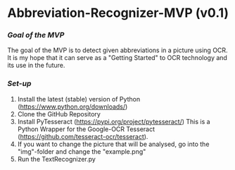 # Abbreviation-Recognizer-MVP (v0.1)
### *Goal of the MVP*
The goal of the MVP is to detect given abbreviations in a picture using OCR.
It is my hope that it can serve as a "Getting Started" to OCR technology and its use in the future.

### *Set-up*
1. Install the latest (stable) version of Python (https://www.python.org/downloads/)
2. Clone the GitHub Repository 
3. Install PyTesseract (https://pypi.org/project/pytesseract/) This is a Python Wrapper for the Google-OCR Tesseract (https://github.com/tesseract-ocr/tesseract).
4. If you want to change the picture that will be analysed, go into the "img"-folder and change the "example.png"
5. Run the TextRecognizer.py

